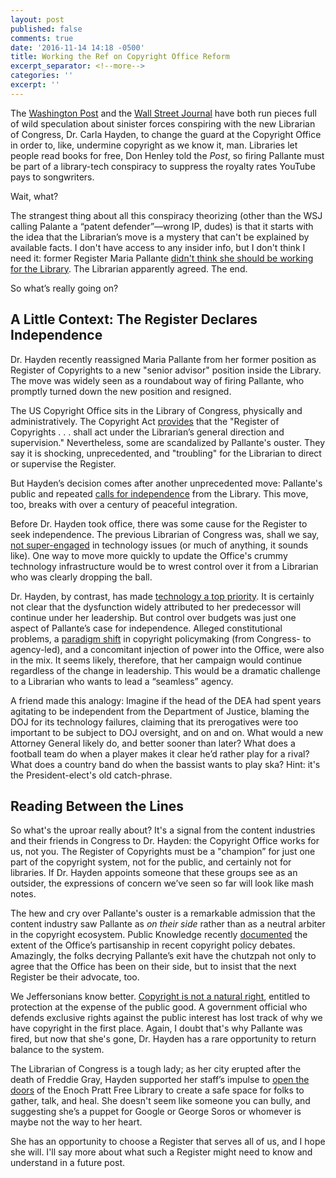 ```yaml
---
layout: post
published: false
comments: true
date: '2016-11-14 14:18 -0500'
title: Working the Ref on Copyright Office Reform
excerpt_separator: <!--more-->
categories: ''
excerpt: ''
---
```


The [Washington Post](https://www.washingtonpost.com/entertainment/music/with-change-at-the-top-of-copyright-office-a-battle-brews-over-free-content/2016/11/07/a8c0b140-a4ea-11e6-8042-f4d111c862d1_story.html?curator=MusicREDEF) and the [Wall Street Journal](http://www.wsj.com/articles/a-copyright-coup-in-washington-1478127088) have both run pieces full of wild speculation about sinister forces conspiring with the new Librarian of Congress, Dr. Carla Hayden, to change the guard at the Copyright Office in order to, like, undermine copyright as we know it, man. Libraries let people read books for free, Don Henley told the *Post*, so firing Pallante must be part of a library-tech conspiracy to suppress the royalty rates YouTube pays to songwriters. 

Wait, what?

The strangest thing about all this conspiracy theorizing (other than the WSJ calling Palante a “patent defender”—wrong IP, dudes) is that it starts with the idea that the Librarian’s move is a mystery that can't be  explained by available facts. I don't have access to any insider info, but I don't think I need it: former Register Maria Pallante [didn't think she should be working for the Library](http://wsmblaw.com/a-declaration-of-independence-for-the-copyright-office/). The Librarian apparently agreed. The end. 

So what’s really going on?
<!--more-->

## A Little Context: The Register Declares Independence

Dr. Hayden recently reassigned Maria Pallante from her former position as Register of Copyrights to a new "senior advisor" position inside the Library. The move was widely seen as a roundabout way of firing Pallante, who promptly turned down the new position and resigned. 

The US Copyright Office sits in the Library of Congress, physically and administratively. The Copyright Act [provides](https://www.law.cornell.edu/uscode/text/17/701) that the "Register of Copyrights . . . shall act under the Librarian’s general direction and supervision." Nevertheless, some are scandalized by Pallante's ouster. They say it is shocking, unprecedented, and "troubling" for the Librarian to direct or supervise the Register.  

But Hayden’s decision comes after another unprecedented move: Pallante's public and repeated [calls for independence](http://www.bna.com/copyright-office-wants-n17179925131/) from the Library. This move, too, breaks with over a century of peaceful integration. 

Before Dr. Hayden took office, there was some cause for the Register to seek independence. The previous Librarian of Congress was, shall we say, [not super-engaged](https://www.washingtonpost.com/entertainment/museums/americas-national-library-is-behind-the-digital-curve-a-new-report-finds/2015/03/31/fad54c3a-d3fd-11e4-a62f-ee745911a4ff_story.html?tid=a_inl) in technology issues (or much of anything, it sounds like). One way to move more quickly to update the Office's crummy technology infrastructure would be to wrest control over it from a Librarian who was clearly dropping the ball. 

Dr. Hayden, by contrast, has made [technology a top priority](https://www.washingtonpost.com/news/arts-and-entertainment/wp/2016/04/20/librarian-of-congress-nominee-says-library-must-operate-seamlessly-in-digital-world/?tid=a_inl). It is certainly not clear that the dysfunction widely attributed to her predecessor will continue under her leadership. But control over budgets was just one aspect of Pallante’s case for independence. Alleged constitutional problems, a [paradigm shift](http://www.broadcastlawblog.com/2015/04/articles/copyright-office-calls-for-greater-independence-what-would-that-mean/) in copyright policymaking (from Congress- to agency-led), and a concomitant injection of power into the Office, were also in the mix. It seems likely, therefore, that her campaign would continue regardless of the change in leadership. This would be a dramatic challenge to a Librarian who wants to lead a “seamless” agency.

A friend made this analogy: Imagine if the head of the DEA had spent years agitating  to be independent from the Department of Justice, blaming the DOJ for its technology failures, claiming that its prerogatives were too important to be subject to DOJ oversight, and on and on. What would a new Attorney General likely do, and better sooner than later? What does a football team do when a player makes it clear he’d rather play for a rival? What does a country band do when the bassist wants to play ska? Hint: it's the President-elect's old catch-phrase.

## Reading Between the Lines

So what's the uproar really about? It's a signal from the content industries and their friends in Congress to Dr. Hayden: the Copyright Office works for us, not you. The Register of Copyrights must be a "champion” for just one part of the copyright system, not for the public, and certainly not for libraries. If Dr. Hayden appoints someone that these groups see as an outsider, the expressions of concern we’ve seen so far will look like mash notes. 

The hew and cry over Pallante's ouster is a remarkable admission that the content industry saw Pallante as *on their side* rather than as a neutral arbiter in the copyright ecosystem. Public Knowledge recently [documented](https://www.publicknowledge.org/press-release/public-knowledge-launches-report-on-systemic-bias-at-the-u.s.-copyright-office) the extent of the Office’s partisanship in recent copyright policy debates. Amazingly, the folks decrying Pallante’s exit have the chutzpah not only to agree that the Office has been on their side, but to insist that the next Register be their advocate, too. 

We Jeffersonians know better. [Copyright is not a natural right](http://thetaper.library.virginia.edu/2016/11/02/welcome-to-the-taper.html), entitled to protection at the expense of the public good. A government official who defends exclusive rights against the public interest has lost track of why we have copyright in the first place. Again, I doubt that's why Pallante was fired, but now that she's gone, Dr. Hayden has a rare opportunity to return balance to the system.

The Librarian of Congress is a tough lady; as her city erupted after the death of Freddie Gray, Hayden supported her staff’s impulse to [open the doors](https://americanlibrariesmagazine.org/blogs/the-scoop/qa-carla-hayden-baltimore/) of the Enoch Pratt Free Library to create a safe space for folks to gather, talk, and heal. She doesn't seem like someone you can bully, and suggesting she’s a puppet for Google or George Soros or whomever is maybe not the way to her heart. 

She has an opportunity to choose a Register that serves all of us, and I hope she will. I'll say more about what such a Register might need to know and understand in a future post. 